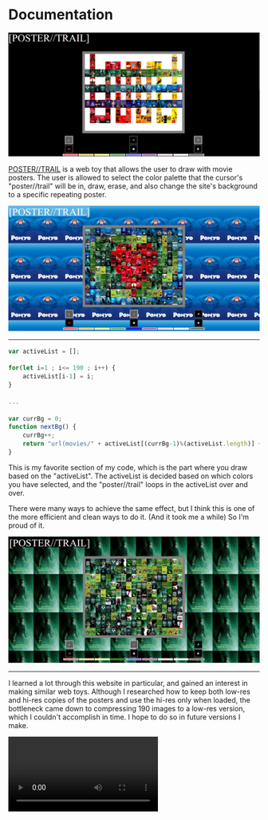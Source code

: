 # Documentation

![Trail](demo1.png)

[POSTER//TRAIL](https://dreamerkj.github.io/final/) is a web toy that allows the user to draw with movie posters. The user is allowed to select the color palette that the cursor's "poster//trail" will be in, draw, erase, and also change the site's background to a specific repeating poster.

![Draw](demo2.png)

---

```js
var activeList = [];

for(let i=1 ; i<= 190 ; i++) {
    activeList[i-1] = i;
}

...

var currBg = 0;
function nextBg() {
    currBg++;
    return "url(movies/" + activeList[(currBg-1)%(activeList.length)] + ".jpg)"
}
```
This is my favorite section of my code, which is the part where you draw based on the "activeList". The activeList is decided based on which colors you have selected, and the "poster//trail" loops in the activeList over and over. 

There were many ways to achieve the same effect, but I think this is one of the more efficient and clean ways to do it. (And it took me a while) So I'm proud of it.

![Random Base + Draw](demo3.png)

---

I learned a lot through this website in particular, and gained an interest in making similar web toys. Although I researched how to keep both low-res and hi-res copies of the posters and use the hi-res only when loaded, the bottleneck came down to compressing 190 images to a low-res version, which I couldn't accomplish in time. I hope to do so in future versions I make.

<video controls src="DemoVideo.mp4" title="Scribble Scribble"></video>
